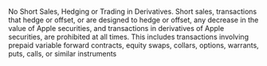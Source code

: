 No Short Sales, Hedging or Trading in Derivatives. Short sales, transactions that hedge or offset,
or are designed to hedge or offset, any decrease in the value of Apple securities, and transactions in
derivatives of Apple securities, are prohibited at all times. This includes transactions involving prepaid
variable forward contracts, equity swaps, collars, options, warrants, puts, calls, or similar instruments